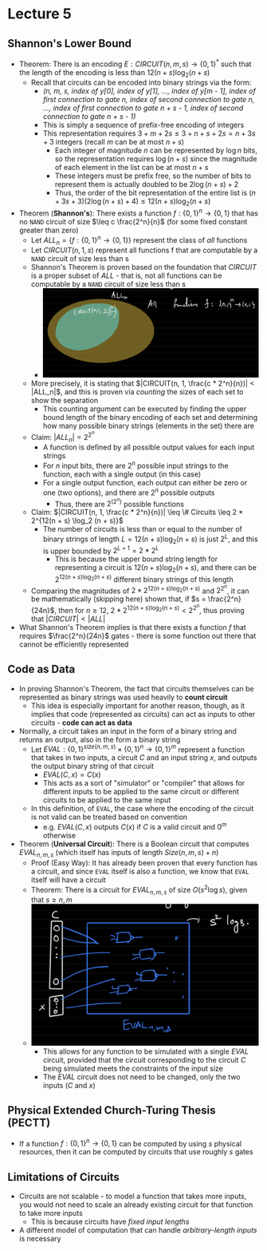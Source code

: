 # Lecture 5
## Shannon's Lower Bound
- Theorem: There is an encoding $E: CIRCUIT(n, m, s) \rightarrow \{0, 1\}^*$ such that the length of the encoding is less than $12(n+ s)\log_2(n+s)$
  - Recall that circuits can be encoded into binary strings via the form: 
    - *(n, m, s, index of y[0], index of y[1], ..., index of y[m - 1], index of first connection to gate n, index of second connection to gate n, ..., index of first connection to gate n + s - 1, index of second connection to gate n + s - 1)*
    - This is simply a sequence of prefix-free encoding of integers
    - This representation requires $3 + m + 2s \leq 3 + n + s + 2s = n + 3s + 3$ integers (recall $m$ can be at most $n + s$)  
      - Each integer of magnitude $n$ can be represented by $\log n$ bits, so the representation requires $\log (n + s)$ since the magnitude of each element in the list can be at most $n + s$
      - These integers must be prefix free, so the number of bits to represent them is actually doubled to be $2 \log (n + s) + 2$
      - Thus, the order of the bit representation of the entire list is $(n + 3s + 3)(2 \log(n + s) + 4) \leq 12(n + s) \log_2(n + s)$
- Theorem (**Shannon's**): There exists a function $f: \{0, 1\}^n \rightarrow \{0, 1\}$ that has no `NAND` circuit of size $\leq c \frac{2^n}{n}$ (for some fixed constant greater than zero)
  - Let $ALL_n = \{f: \{0, 1\}^n \rightarrow \{0, 1\}\}$ represent the class of *all* functions
  - Let $CIRCUIT(n, 1, s)$ represent all functions f that are computable by a `NAND` circuit of size less than s
  - Shannon's Theorem is proven based on the foundation that $CIRCUIT$ is a proper subset of $ALL$ - that is, not all functions can be computable by a `NAND` circuit of size less than s
    - ![Shannon's](./Images/Shannons.png)
  - More precisely, it is stating that $|CIRCUIT(n, 1, \frac{c * 2^n}{n})| < |ALL_n|$, and this is proven via *counting* the sizes of each set to show the separation
    - This counting argument can be executed by finding the upper bound length of the binary encoding of each set and determining how many possible binary strings (elements in the set) there are 
  - Claim: $|ALL_n| = 2^{2^n}$
    - A function is defined by all possible output values for each input strings
    - For $n$ input bits, there are $2^n$ possible input strings to the function, each with a single output (in this case)
    - For a single output function, each output can either be zero or one (two options), and there are $2^n$ possible outputs
      - Thus, there are $2^{(2^n)}$ possible functions
  - Claim: $|CIRCUIT(n, 1, \frac{c * 2^n}{n})| \leq \# Circuits \leq 2 * 2^{12(n + s) \log_2 (n + s)}$ 
    - The number of circuits is less than or equal to the number of binary strings of length $L = 12(n + s) \log_2(n + s)$ is just $2^L$, and this is upper bounded by $2^{L + 1} = 2 * 2^L$
      - This is because the upper bound string length for representing a circuit is $12(n + s) \log_2(n + s)$, and there can be $2^{12(n + s) \log_2(n + s)}$ different binary strings of this length
  - Comparing the magnitudes of $2 * 2^{12(n + s) \log_2(n+s)}$ and $2^{2^n}$, it can be mathematically (skipping here) shown that, if $s = \frac{2^n}{24n}$, then for $n \geq 12$, $2 * 2^{12(n + s) \log_2(n + s)} < 2^{2^n}$, thus proving that $|CIRCUIT| < |ALL|$
- What Shannon's Theorem implies is that there exists a function $f$ that requires $\frac{2^n}{24n}$ gates - there is some function out there that cannot be efficiently represented
## Code as Data
- In proving Shannon's Theorem, the fact that circuits themselves can be represented as binary strings was used heavily to **count circuit**
  - This idea is especially important for another reason, though, as it implies that code (represented as circuits) can act as inputs to other circuits - **code can act as data**
- Normally, a circuit takes an input in the form of a binary string and returns an output, also in the form a binary string
  - Let $EVAL: \{0, 1\}^{size(n, m, s)} \times \{0, 1\}^n \rightarrow \{0, 1\}^m$ represent a function that takes in two inputs, a circuit $C$ and an input string $x$, and outputs the output binary string of that circuit
    - $EVAL(C, x) = C(x)$
    - This acts as a sort of "simulator" or "compiler" that allows for different inputs to be applied to the same circuit or different circuits to be applied to the same input
  - In this definition, of `EVAL`, the case where the encoding of the circuit is not valid can be treated based on convention
    - e.g. $EVAL(C, x)$ outputs $C(x)$ if $C$ is a valid circuit and $0^m$ otherwise
- Theorem (**Universal Circuit**): There is a Boolean circuit that computes $EVAL_{n,m,s}$ (which itself has inputs of length $Size(n, m, s) + n$)
  - Proof (Easy Way): It has already been proven that every function has a circuit, and since `EVAL` itself is also a function, we know that `EVAL` itself will have a circuit
  - Theorem: There is a circuit for $EVAL_{n, m, s}$ of size $O(s^2 \log s)$, given that $s \geq n, m$
  - ![Eval](./Images/Eval.png)
    - This allows for any function to be simulated with a single $EVAL$ circuit, provided that the circuit corresponding to the circuit $C$ being simulated meets the constraints of the input size
    - The $EVAL$ circuit does not need to be changed, only the two inputs ($C$ and $x$)
## Physical Extended Church-Turing Thesis (PECTT)
- If a function $f: \{0, 1\}^n \rightarrow \{0, 1\}$ can be computed by using $s$ physical resources, then it can be computed by circuits that use roughly $s$ gates
## Limitations of Circuits
- Circuits are not scalable - to model a function that takes more inputs, you would not need to scale an already existing circuit for that function to take more inputs
  - This is because circuits have *fixed input lengths*
- A different model of computation that can handle *arbitrary-length inputs* is necessary